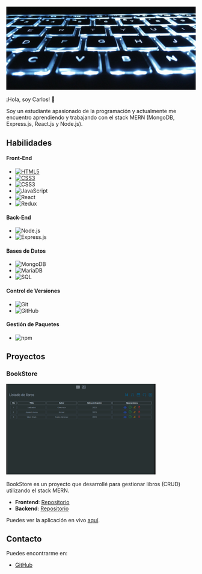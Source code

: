 <p align="center">
  <img src="./backgroundimage.jpg">
</p>
¡Hola, soy Carlos! 👋

Soy un estudiante apasionado de la programación y actualmente me encuentro aprendiendo y trabajando con el stack MERN (MongoDB, Express.js, React.js y Node.js).

## Habilidades

#### Front-End

- [![HTML5](https://img.shields.io/badge/-HTML5-E34F26?style=flat&logo=html5&logoColor=white)](https://html.spec.whatwg.org/multipage/)
- <a href="https://www.mozilla.org/es-ES/" target="_blank">![CSS3](https://img.shields.io/badge/-CSS3-1572B6?style=flat&logo=css3)</a>
- ![CSS3](https://img.shields.io/badge/-CSS3-1572B6?style=flat&logo=css3)
- ![JavaScript](https://img.shields.io/badge/-JavaScript-black?style=flat&logo=javascript)
- ![React](https://img.shields.io/badge/-React-black?style=flat&logo=react)
- ![Redux](https://img.shields.io/badge/-Redux-764ABC?style=flat&logo=redux)

#### Back-End

- ![Node.js](https://img.shields.io/badge/-Nodejs-black?style=flat&logo=Node.js)
- ![Express.js](https://img.shields.io/badge/-Expressjs-black?style=flat&logo=express)

#### Bases de Datos

- ![MongoDB](https://img.shields.io/badge/-MongoDB-black?style=flat&logo=mongodb)
- ![MariaDB](https://img.shields.io/badge/MariaDB-003545?style=flat&logo=mariadb&logoColor=white)
- ![SQL](https://img.shields.io/badge/SQL-4479A1?style=flat&logo=sql&logoColor=white)

#### Control de Versiones

- ![Git](https://img.shields.io/badge/-Git-black?style=flat&logo=git)
- ![GitHub](https://img.shields.io/badge/-GitHub-181717?style=flat&logo=github)

#### Gestión de Paquetes

- ![npm](https://img.shields.io/badge/npm-CB3837?style=flat&logo=npm&logoColor=white)

## Proyectos

### BookStore

[![Book Store](./images/bookstore.png)](https://book-store-frontend-tan.vercel.app/)

BookStore es un proyecto que desarrollé para gestionar libros (CRUD) utilizando el stack MERN.

- **Frontend**: [Repositorio](https://github.com/carlosYoko/book-store-frontend)
- **Backend**: [Repositorio](https://github.com/carlosYoko/book-store-backend)

Puedes ver la aplicación en vivo [aquí](https://book-store-frontend-tan.vercel.app/).

## Contacto

Puedes encontrarme en:

- [GitHub](https://github.com/carlosYoko)
